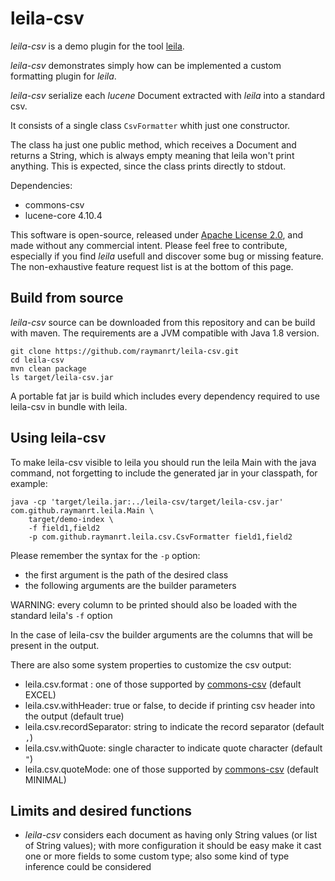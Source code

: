 leila-csv
==========

*leila-csv* is a demo plugin for the tool [leila](https://github.com/raymanrt/leila).

*leila-csv* demonstrates simply how can be implemented a custom formatting plugin for *leila*.

*leila-csv* serialize each *lucene* Document extracted with *leila* into a standard csv.

It consists of a single class `CsvFormatter` whith just one constructor.

The class ha just one public method, which receives a Document and returns a String, which is always empty
meaning that leila won't print anything. This is expected, since the class prints directly to stdout.

Dependencies:
* commons-csv
* lucene-core 4.10.4

This software is open-source, released under [Apache License 2.0](https://www.apache.org/licenses/LICENSE-2.0),
and made without any commercial intent. Please feel free to contribute, especially if you find *leila* usefull and
discover some bug or missing feature.
The non-exhaustive feature request list is at the bottom of this page.

Build from source
-----------------

*leila-csv* source can be downloaded from this repository and can be build with maven. The requirements are a JVM compatible
with Java 1.8 version.

```
git clone https://github.com/raymanrt/leila-csv.git
cd leila-csv
mvn clean package
ls target/leila-csv.jar
```

A portable fat jar is build which includes every dependency required to use leila-csv in bundle with leila.

Using leila-csv
----------------

To make leila-csv visible to leila you should run the leila Main with the java command, not forgetting to include the
generated jar in your classpath, for example:
```
java -cp 'target/leila.jar:../leila-csv/target/leila-csv.jar' com.github.raymanrt.leila.Main \
    target/demo-index \
    -f field1,field2
    -p com.github.raymanrt.leila.csv.CsvFormatter field1,field2
```

Please remember the syntax for the `-p` option:
* the first argument is the path of the desired class
* the following arguments are the builder parameters

WARNING: every column to be printed should also be loaded with the standard leila's `-f` option

In the case of leila-csv the builder arguments are the columns that will be present in the output.

There are also some system properties to customize the csv output:
* leila.csv.format : one of those supported by
[commons-csv](https://commons.apache.org/proper/commons-csv/user-guide.html#Parsing_files) (default EXCEL)
* leila.csv.withHeader: true or false, to decide if printing csv header into the output (default true)
* leila.csv.recordSeparator: string to indicate the record separator (default `,`)
* leila.csv.withQuote: single character to indicate quote character (default `"`)
* leila.csv.quoteMode: one of those supported by
[commons-csv](http://commons.apache.org/proper/commons-csv/apidocs/org/apache/commons/csv/QuoteMode.html) (default MINIMAL)

Limits and desired functions
----------------------------

* *leila-csv* considers each document as having only String values (or list of String values);
with more configuration it should be easy make it cast one or more fields to some custom type;
also some kind of type inference could be considered